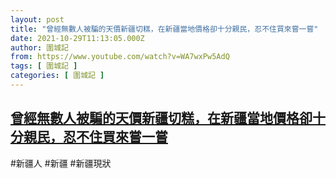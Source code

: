 ```yaml
---
layout: post
title: "曾經無數人被騙的天價新疆切糕，在新疆當地價格卻十分親民，忍不住買來嘗一嘗"
date: 2021-10-29T11:13:05.000Z
author: 圍城記
from: https://www.youtube.com/watch?v=WA7wxPw5AdQ
tags: [ 圍城記 ]
categories: [ 圍城記 ]
---
```

<!--1635505985000-->
[曾經無數人被騙的天價新疆切糕，在新疆當地價格卻十分親民，忍不住買來嘗一嘗](https://www.youtube.com/watch?v=WA7wxPw5AdQ)
------

<div>
#新疆人  #新疆 #新疆現狀
</div>
